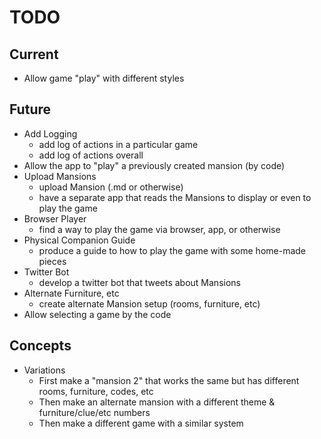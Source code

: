 # TODO

## Current

- Allow game "play" with different styles

## Future

- Add Logging
  - add log of actions in a particular game
  - add log of actions overall
- Allow the app to "play" a previously created mansion (by code)
- Upload Mansions
  - upload Mansion (.md or otherwise)
  - have a separate app that reads the Mansions to display or even to play the game
- Browser Player
  - find a way to play the game via browser, app, or otherwise
- Physical Companion Guide
  - produce a guide to how to play the game with some home-made pieces
- Twitter Bot
  - develop a twitter bot that tweets about Mansions
- Alternate Furniture, etc
  - create alternate Mansion setup (rooms, furniture, etc)
- Allow selecting a game by the code

## Concepts

- Variations
  - First make a "mansion 2" that works the same but has different rooms, furniture, codes, etc
  - Then make an alternate mansion with a different theme & furniture/clue/etc numbers
  - Then make a different game with a similar system
